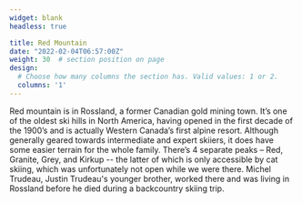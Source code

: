 ```yaml
---
widget: blank
headless: true

title: Red Mountain
date: "2022-02-04T06:57:00Z"
weight: 30  # section position on page
design:
  # Choose how many columns the section has. Valid values: 1 or 2.
  columns: '1'
---
```


Red mountain is in Rossland, a former Canadian gold mining town. It’s one of the oldest ski hills in North America, having opened in the first decade of the 1900’s and is actually Western Canada’s first alpine resort. Although generally geared towards intermediate and expert skiiers,  it does have some easier terrain for the whole family. There’s 4 separate peaks – Red, Granite, Grey, and Kirkup -- the latter of which is only accessible by cat skiing, which was unfortunately not open while we were there. Michel Trudeau, Justin Trudeau's younger brother, worked there and was living in Rossland before he died during a backcountry skiing trip.